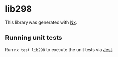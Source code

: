 # lib298

This library was generated with [Nx](https://nx.dev).


## Running unit tests

Run `nx test lib298` to execute the unit tests via [Jest](https://jestjs.io).


